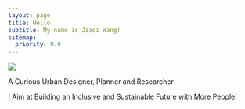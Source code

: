 ```yaml
---
layout: page
title: Hello!
subtitle: My name is Jiaqi Wang!
sitemap:
  priority: 0.9
---
```


<img src="{{ '/assets/img/nounpenguin.jpg' | prepend: site.baseurl }}" id="about-img">

<div id="describe-text">
	<p>A Curious Urban Designer, Planner and Researcher</p>
	<p>I Aim at Building an Inclusive and Sustainable Future with More People! </p>
</div>